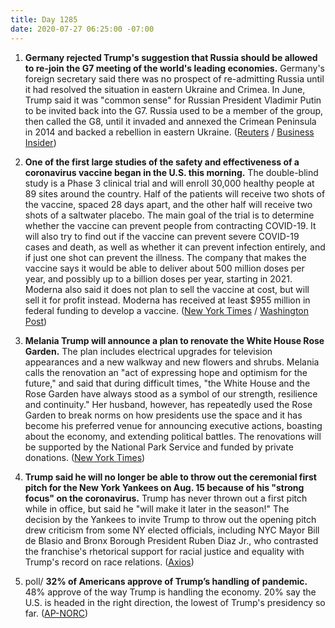 ```yaml
---
title: Day 1285
date: 2020-07-27 06:25:00 -07:00
---
```


1. **Germany rejected Trump's suggestion that Russia should be allowed to re-join the G7 meeting of the world's leading economies.** Germany's foreign secretary said there was no prospect of re-admitting Russia until it had resolved the situation in eastern Ukraine and Crimea. In June, Trump said it was "common sense" for Russian President Vladimir Putin to be invited back into the G7. Russia used to be a member of the group, then called the G8, until it invaded and annexed the Crimean Peninsula in 2014 and backed a rebellion in eastern Ukraine. ([Reuters](https://www.reuters.com/article/us-g7-germany-trump/german-ministers-decline-washington-g7-summit-invite-der-spiegel-idUSKBN24A262) / [Business Insider](https://www.businessinsider.com/germany-rejects-trumps-call-re-admit-russia-to-the-g7-2020-7))

2. **One of the first large studies of the safety and effectiveness of a coronavirus vaccine began in the U.S. this morning.** The double-blind study is a Phase 3 clinical trial and will enroll 30,000 healthy people at 89 sites around the country. Half of the patients will receive two shots of the vaccine, spaced 28 days apart, and the other half will receive two shots of a saltwater placebo. The main goal of the trial is to determine whether the vaccine can prevent people from contracting COVID-19. It will also try to find out if the vaccine can prevent severe COVID-19 cases and death, as well as whether it can prevent infection entirely, and if just one shot can prevent the illness. The company that makes the vaccine says it would be able to deliver about 500 million doses per year, and possibly up to a billion doses per year, starting in 2021. Moderna also said it does not plan to sell the vaccine at cost, but will sell it for profit instead. Moderna has received at least $955 million in federal funding to develop a vaccine. ([New York Times](https://www.nytimes.com/2020/07/27/world/coronavirus-covid-19.html?action=click&module=Top%20Stories&pgtype=Homepage) / [Washington Post](https://www.washingtonpost.com/nation/2020/07/27/coronavirus-covid-live-updates/))

3. **Melania Trump will announce a plan to renovate the White House Rose Garden.** The plan includes electrical upgrades for television appearances and a new walkway and new flowers and shrubs. Melania calls the renovation an "act of expressing hope and optimism for the future," and said that during difficult times, "the White House and the Rose Garden have always stood as a symbol of our strength, resilience and continuity." Her husband, however, has repeatedly used the Rose Garden to break norms on how presidents use the space and it has become his preferred venue for announcing executive actions, boasting about the economy, and extending political battles. The renovations will be supported by the National Park Service and funded by private donations. ([New York Times](https://www.nytimes.com/2020/07/27/us/politics/melania-trump-white-house-rose-garden.html))

4. **Trump said he will no longer be able to throw out the ceremonial first pitch for the New York Yankees on Aug. 15 because of his "strong focus" on the coronavirus.** Trump has never thrown out a first pitch while in office, but said he "will make it later in the season!" The decision by the Yankees to invite Trump to throw out the opening pitch drew criticism from some NY elected officials, including NYC Mayor Bill de Blasio and Bronx Borough President Ruben Diaz Jr., who contrasted the franchise's rhetorical support for racial justice and equality with Trump's record on race relations. ([Axios](https://www.axios.com/trump-yankees-first-pitch-a332ecc1-fb3a-42ad-a81f-c7adcc54d720.html))

5. poll/ **32% of Americans approve of Trump’s handling of pandemic.** 48% approve of the way Trump is handling the economy. 20% say the U.S. is headed in the right direction, the lowest of Trump's presidency so far. ([AP-NORC](https://apnews.com/43a096bc2bcf376de04b696c5143ee99.))